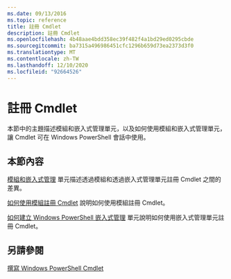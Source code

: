 ```yaml
---
ms.date: 09/13/2016
ms.topic: reference
title: 註冊 Cmdlet
description: 註冊 Cmdlet
ms.openlocfilehash: 4b48aae4bdd358ec39f482f4a1bd29ed0295cbde
ms.sourcegitcommit: ba7315a496986451cfc1296b659d73ea2373d3f0
ms.translationtype: MT
ms.contentlocale: zh-TW
ms.lasthandoff: 12/10/2020
ms.locfileid: "92664526"
---
```

# <a name="registering-cmdlets"></a>註冊 Cmdlet

本節中的主題描述模組和嵌入式管理單元，以及如何使用模組和嵌入式管理單元，讓 Cmdlet 可在 Windows PowerShell 會話中使用。

## <a name="in-this-section"></a>本節內容

[模組和嵌入式管理](./modules-and-snap-ins.md) 單元描述透過模組和透過嵌入式管理單元註冊 Cmdlet 之間的差異。

[如何使用模組註冊 Cmdlet](./how-to-import-cmdlets-using-modules.md) 說明如何使用模組註冊 Cmdlet。

[如何建立 Windows PowerShell 嵌入式管理](./how-to-create-a-windows-powershell-snap-in.md) 單元說明如何使用嵌入式管理單元註冊 Cmdlet。

## <a name="see-also"></a>另請參閱

[撰寫 Windows PowerShell Cmdlet](../cmdlet/cmdlet-overview.md)
